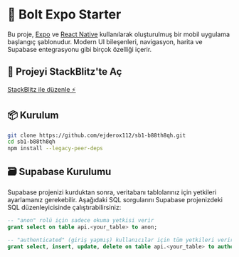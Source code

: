 # 🚀 Bolt Expo Starter

Bu proje, [Expo](https://expo.dev/) ve [React Native](https://reactnative.dev/) kullanılarak oluşturulmuş bir mobil uygulama başlangıç şablonudur. Modern UI bileşenleri, navigasyon, harita ve Supabase entegrasyonu gibi birçok özelliği içerir.

## 🔗 Projeyi StackBlitz'te Aç

[StackBlitz ile düzenle ⚡️](https://stackblitz.com/~/github.com/ejderox112/sb1-b88th8qh)

## 📦 Kurulum

```bash
git clone https://github.com/ejderox112/sb1-b88th8qh.git
cd sb1-b88th8qh
npm install --legacy-peer-deps
```

## 🗃️ Supabase Kurulumu

Supabase projenizi kurduktan sonra, veritabanı tablolarınız için yetkileri ayarlamanız gerekebilir. Aşağıdaki SQL sorgularını Supabase projenizdeki SQL düzenleyicisinde çalıştırabilirsiniz:

```sql
-- "anon" rolü için sadece okuma yetkisi verir
grant select on table api.<your_table> to anon;

-- "authenticated" (giriş yapmış) kullanıcılar için tüm yetkileri verir
grant select, insert, update, delete on table api.<your_table> to authenticated;
```
